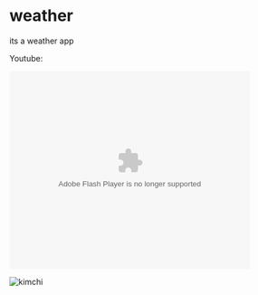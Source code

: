 # weather
its a weather app

Youtube:
<object width="425" height="350">
  <param name="movie" value="https://youtu.be/auKx8MXoVCw" />
  <param name="wmode" value="transparent" />
  <embed src="https://youtu.be/auKx8MXoVCw"
         type="application/x-shockwave-flash"
         wmode="transparent" width="425" height="350" />
</object>

![kimchi](https://github.com/issackwon/weather/assets/82852077/6a508166-2a19-4b63-aa49-cdd73604f7d9)
